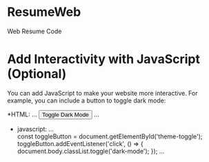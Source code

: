 # ResumeWeb
Web Resume Code


# Add Interactivity with JavaScript (Optional)
You can add JavaScript to make your website more interactive. For example, you can include a button to toggle dark mode:

*HTML:
...
<button id="theme-toggle">Toggle Dark Mode</button>
...
* javascript:
...  
const toggleButton = document.getElementById('theme-toggle');
toggleButton.addEventListener('click', () => {
  document.body.classList.toggle('dark-mode');
});
...
